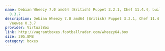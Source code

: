 ```yaml
---
name: Debian Wheezy 7.0 amd64 (British) Puppet 3.2.1, Chef 11.4.4, built with Veewee
  0.3.7
description: Debian Wheezy 7.0 amd64 (British) Puppet 3.2.1, Chef 11.4.4, built with
  Veewee 0.3.7
provider: VirtualBox
link: http://vagrantboxes.footballradar.com/wheezy64.box
size: 295.8MB
category: boxes
---
```

